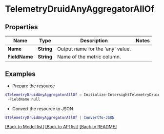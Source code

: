 # TelemetryDruidAnyAggregatorAllOf
## Properties

Name | Type | Description | Notes
------------ | ------------- | ------------- | -------------
**Name** | **String** | Output name for the &#39;any&#39; value. | 
**FieldName** | **String** | Name of the metric column. | 

## Examples

- Prepare the resource
```powershell
$TelemetryDruidAnyAggregatorAllOf = Initialize-IntersightTelemetryDruidAnyAggregatorAllOf  -Name null `
 -FieldName null
```

- Convert the resource to JSON
```powershell
$TelemetryDruidAnyAggregatorAllOf | ConvertTo-JSON
```

[[Back to Model list]](../README.md#documentation-for-models) [[Back to API list]](../README.md#documentation-for-api-endpoints) [[Back to README]](../README.md)

